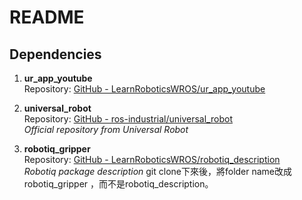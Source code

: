 # README

## Dependencies

1. **ur_app_youtube**  
   Repository: [GitHub - LearnRoboticsWROS/ur_app_youtube](https://github.com/LearnRoboticsWROS/ur_app_youtube)

2. **universal_robot**  
   Repository: [GitHub - ros-industrial/universal_robot](https://github.com/ros-industrial/universal_robot)  
   *Official repository from Universal Robot*

3. **robotiq_gripper**  
   Repository: [GitHub - LearnRoboticsWROS/robotiq_description](https://github.com/LearnRoboticsWROS/robotiq_description)  
   *Robotiq package description*
   git clone下來後，將folder name改成robotiq_gripper ，而不是robotiq_description。

